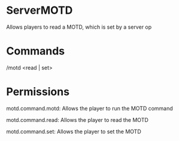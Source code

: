 # ServerMOTD
Allows players to read a MOTD, which is set by a server op

# Commands
/motd <read | set> 

# Permissions
motd.command.motd: Allows the player to run the MOTD command

motd.command.read: Allows the player to read the MOTD

motd.command.set: Allows the player to set the MOTD
